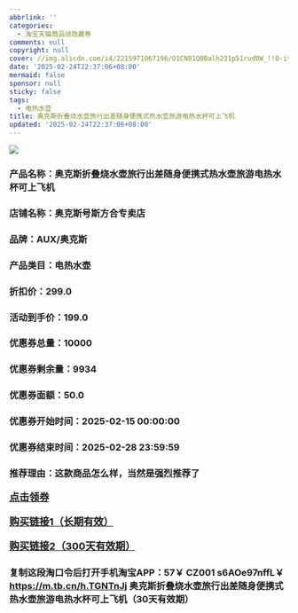 ```yaml
---
abbrlink: ''
categories:
  - 淘宝天猫商品领隐藏券
comments: null
copyright: null
cover: //img.alicdn.com/i4/2215971067196/O1CN01Q0Balh231p51rud0W_!!0-item_pic.jpg
date: '2025-02-24T22:37:06+08:00'
mermaid: false
sponsor: null
sticky: false
tags:
  - 电热水壶
title: 奥克斯折叠烧水壶旅行出差随身便携式热水壶旅游电热水杯可上飞机
updated: '2025-02-24T22:37:06+08:00'
--- 
```


![](//img.alicdn.com/i4/2215971067196/O1CN01Q0Balh231p51rud0W_!!0-item_pic.jpg)

### 产品名称：奥克斯折叠烧水壶旅行出差随身便携式热水壶旅游电热水杯可上飞机
### 店铺名称：奥克斯号斯方合专卖店
### 品牌：AUX/奥克斯
### 产品类目：电热水壶
### 折扣价：299.0
### 活动到手价：199.0
### 优惠券总量：10000
### 优惠券剩余量：9934
### 优惠券面额：50.0
### 优惠券开始时间：2025-02-15 00:00:00	
### 优惠券结束时间：2025-02-28 23:59:59	
### 推荐理由：这款商品怎么样，当然是强烈推荐了

<p style="font-size: 18px; font-weight: bold;">
  <a href="https://uland.taobao.com/coupon/edetail?e=g9N2wyz3iYmlhHvvyUNXZfh8CuWt5YH5OVuOuRD5gLJMmdsrkidbOUV9IBA4kmjLBwZxaxXs1UUrA2Ox97HeTlhbkkEcYQcQ82q8lWM49KNbBk98i51cbJjaAYPUvHumq0oPPaztZ4NyBOK%2B8KjzSuzY3MUSAX0G1TP3uC6T%2BzrKa4jyh4U%2BoxKcpxlBnwDznlm08jLLmtCNfiknwDwgYS%2FsWqyKYTVEvx24htuqzYwDHXLApfbZC9QqW3sOLwhkuG0%2FXOOi9Ul8J6flwvd61dP6cRgxzg09jg8ddVOgWTHgaLvMsJZh9nhyHO%2FKhF5gsXwp43pyqpxMDQVG07AK7A%3D%3D&traceId=216624f717406354773041765d1300&union_lens=lensId%3AOPT%401740635481%40213eabb4_0e69_19545f5a5e0_a297%4001%40eyJmbG9vcklkIjo3MzM1NH0ie" target="_blank">点击领券</a>
</p>
<p style="font-size: 18px; font-weight: bold;">
  <a href="https://s.click.taobao.com/t?e=m%3D2%26s%3DUtd2yp66JHhw4vFB6t2Z2ueEDrYVVa64K7Vc7tFgwiHjf2vlNIV67pNS5Qpp3aDuc4zWPc6e8233ID%2FV1RqsF4wnCJeELi4I%2FIEn%2BS1IjHAB0ghlTd7WlZVm%2FOAUUFw71qrpxiwMoCNxc1AtbZGVSzrP3UBkubxGNY0lmjmGcLjNEPXytV9ALtCLThlbPuuZLb93Df8fOzgwnA1mVS7%2FQEwNZWbn0UFu6iwIT095gjQWvF2lRWbLs%2BLfc4XNYzO1K5F2%2FwwYwkW0zvIVVx%2BPc2%2F51BzEHetfBhDrCH4JbO4D09zTXGzoyUx0inWuvg%2Fd" target="_blank">购买链接1（长期有效）</a>
</p>
<p style="font-size: 18px; font-weight: bold;">
  <a href="https://s.click.taobao.com/QLQatYs" target="_blank">购买链接2（300天有效期）</a>
</p>

### 复制这段淘口令后打开手机淘宝APP：57￥ CZ001 s6AOe97nffL￥ https://m.tb.cn/h.TGNTnJj  奥克斯折叠烧水壶旅行出差随身便携式热水壶旅游电热水杯可上飞机（30天有效期）
